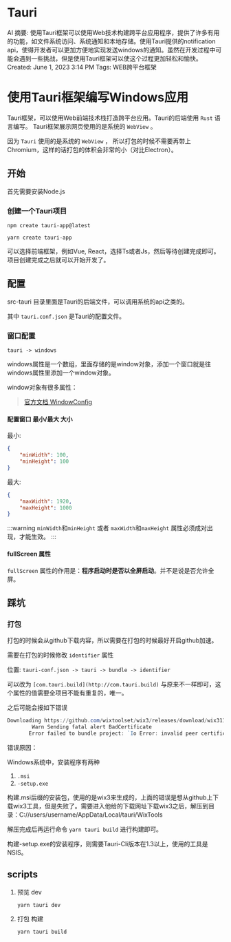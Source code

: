 # Tauri

AI 摘要: 使用Tauri框架可以使用Web技术构建跨平台应用程序，提供了许多有用的功能，如文件系统访问、系统通知和本地存储。使用Tauri提供的notification api，使得开发者可以更加方便地实现发送windows的通知。虽然在开发过程中可能会遇到一些挑战，但是使用Tauri框架可以使这个过程更加轻松和愉快。
Created: June 1, 2023 3:14 PM
Tags: WEB跨平台框架

# 使用Tauri框架编写Windows应用

Tauri框架，可以使用Web前端技术栈打造跨平台应用。Tauri的后端使用 `Rust` 语言编写。
Tauri框架展示网页使用的是系统的 `WebView` 。

因为 `Tauri` 使用的是系统的 `WebView` ， 所以打包的时候不需要再带上Chromium，这样的话打包的体积会非常的小（对比Electron）。

## 开始

首先需要安装Node.js

### 创建一个Tauri项目

`npm create tauri-app@latest`

`yarn create tauri-app`

可以选择前端框架，例如Vue, React，选择Ts或者Js，然后等待创建完成即可。
项目创建完成之后就可以开始开发了。

## 配置

src-tauri 目录里面是Tauri的后端文件，可以调用系统的api之类的。

其中 `tauri.conf.json` 是Tauri的配置文件。

### 窗口配置

`tauri -> windows` 

windows属性是一个数组，里面存储的是window对象，添加一个窗口就是往windows属性里添加一个window对象。

window对象有很多属性：

> [官方文档 WindowConfig](https://tauri.app/zh-cn/v1/api/config/#windowconfig)

#### 配置窗口 最小/最大 大小

最小:

```json
{
    "minWidth": 100,
    "minHeight": 100
}
```

最大:

```json
{
    "maxWidth": 1920,
    "maxHeight": 1000
}
```

:::warning
`minWidth`和`minHeight` 或者 `maxWidth`和`maxHeight` 属性必须成对出现，才能生效。
:::

#### fullScreen 属性

`fullScreen` 属性的作用是：**程序启动时是否以全屏启动**。并不是说是否允许全屏。

## 踩坑

### 打包

打包的时候会从github下载内容，所以需要在打包的时候最好开启github加速。

需要在打包的时候修改 `identifier` 属性

位置: `tauri-conf.json -> tauri -> bundle -> identifier`

可以改为 `[com.tauri.build](http://com.tauri.build)` 与原来不一样即可，这个属性的值需要全项目不能有重复的，唯一。

之后可能会报如下错误

```powershell
Downloading https://github.com/wixtoolset/wix3/releases/download/wix3112rtm/wix311-binaries.zip
        Warn Sending fatal alert BadCertificate
       Error failed to bundle project: `Io Error: invalid peer certificate contents: invalid peer certificate: UnknownIssuer`
```

错误原因：

Windows系统中，安装程序有两种

1. `.msi`
2. `-setup.exe`

构建.msi后缀的安装包，使用的是wix3来生成的，上面的错误是想从github上下载wix3工具，但是失败了。需要进入他给的下载网址下载wix3之后，解压到目录：C://users/username/AppData/Local/tauri/WixTools

解压完成后再运行命令 `yarn tauri build` 进行构建即可。

构建-setup.exe的安装程序，则需要Tauri-Cli版本在1.3以上，使用的工具是NSIS。

## scripts

1. 预览 dev
    
    `yarn tauri dev`
    
2. 打包 构建
    
    `yarn tauri build`